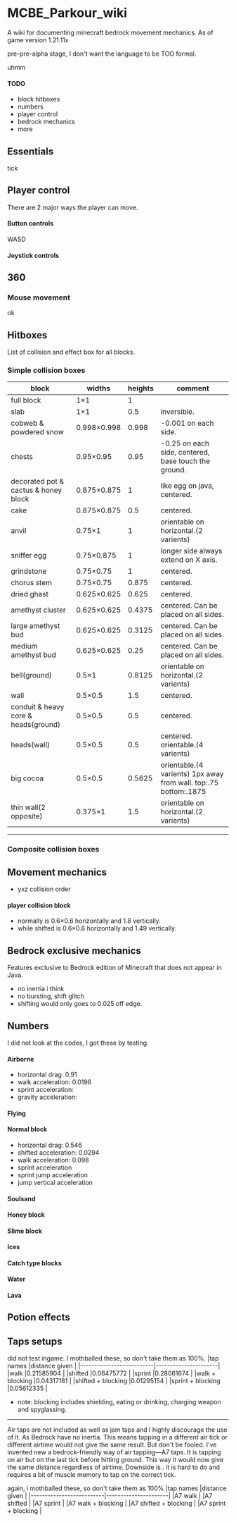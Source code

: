 # MCBE_Parkour_wiki
A wiki for documenting minecraft bedrock movement mechanics. As of game version 1.21.11x

pre-pre-alpha stage, I don't want the language to be TOO formal.

uhmm

#### TODO
+ block hitboxes
+ numbers
+ player control
+ bedrock mechanics
+ more

## Essentials
tick

## Player control
There are 2 major ways the player can move.
#### Button controls
WASD
#### Joystick controls
360
-----
### Mouse movement
ok

## Hitboxes
List of collision and effect box for all blocks.
### Simple collision boxes
|block                                  |widths              |heights    |comment                                                           |
|---------------------------------------|--------------------|-----------|------------------------------------------------------------------|
|full block                             |1×1                 |1          |                                                                  |
|slab                                   |1×1                 |0.5        |inversible.                                                       |
|cobweb & powdered snow                 |0.998×0.998         |0.998      |-0.001 on each side.                                              |
|chests                                 |0.95×0.95           |0.95       |-0.25 on each side, centered, base touch the ground.              |
|decorated pot & cactus & honey block   |0.875×0.875         |1          |like egg on java, centered.                                       |
|cake                                   |0.875×0.875         |0.5        |centered.                                                         |
|anvil                                  |0.75×1              |1          |orientable on horizontal.(2 varients)                             |
|sniffer egg                            |0.75×0.875          |1          |longer side always extend on X axis.                              |
|grindstone                             |0.75×0.75           |1          |centered.                                                         |
|chorus stem                            |0.75×0.75           |0.875      |centered.                                                         |
|dried ghast                            |0.625×0.625         |0.625      |centered.                                                         |
|amethyst cluster                       |0.625×0.625         |0.4375     |centered. Can be placed on all sides.                             |
|large amethyst bud                     |0.625×0.625         |0.3125     |centered. Can be placed on all sides.                             |
|medium amethyst bud                    |0.625×0.625         |0.25       |centered. Can be placed on all sides.                             |
|bell(ground)                           |0.5×1               |0.8125     |orientable on horizontal.(2 varients)                             |
|wall                                   |0.5×0.5             |1.5        |centered.                                                         |
|conduit & heavy core & heads(ground)   |0.5×0.5             |0.5        |centered.                                                         |
|heads(wall)                            |0.5×0.5             |0.5        |centered. orientable.(4 varients)                                 |
|big cocoa                              |0.5×0.5             |0.5625     |orientable.(4 varients) 1px away from wall. top:.75 bottom:.1875  |
|thin wall(2 opposite)                  |0.375×1             |1.5        |orientable on horizontal.(2 varients)

-----
### Composite collision boxes

## Movement mechanics
+ yxz collision order
#### player collision block
+ normally is 0.6×0.6 horizontally and 1.8 vertically.
+ while shifted is 0.6×0.6 horizontally and 1.49 vertically.

## Bedrock exclusive mechanics
Features exclusive to Bedrock edition of Minecraft that does not appear in Java.
+ no inertia i think
+ no bursting, shift glitch
+ shifting would only goes to 0.025 off edge.

## Numbers
I did not look at the codes, I got these by testing.
#### Airborne
+ horizontal drag: 0.91
+ walk acceleration: 0.0196
+ sprint acceleration:
+ gravity acceleration:
#### Flying
#### Normal block
+ horizontal drag: 0.546
+ shifted acceleration: 0.0294
+ walk acceleration: 0.098
+ sprint acceleration
+ sprint jump acceleration
+ jump vertical acceleration
#### Soulsand
#### Honey block
#### Slime block
#### Ices
#### Catch type blocks
#### Water
#### Lava

## Potion effects

## Taps setups
did not test ingame. I mothballed these, so don't take them as 100%.
|tap names                 |distance given        |
|--------------------------|----------------------|
|walk                      |0.21585904            |
|shifted                   |0.06475772            |
|sprint                    |0.28061674            |
|walk + blocking           |0.04317181            |
|shifted + blocking        |0.01295154            |
|sprint + blocking         |0.05612335            |

+ note: blocking includes shielding, eating or drinking, charging weapon and spyglassing.
-----
Air taps are not included as well as jam taps and I highly discourage the use of it. As Bedrock have no inertia. This means tapping in a different air tick or different airtime would not give the same result.
But don't be fooled. I've invented new a bedrock-friendly way of air tapping—A7 taps. It is tapping on air but on the last tick before hitting ground. This way it would now give the same distance regardless of airtime. Downside is.. it is hard to do and requires a bit of muscle memory to tap on the correct tick.

again, i mothballed these, so don't take them as 100%
|tap names                 |distance given        |
|--------------------------|----------------------|
|A7 walk                   |
|A7 shifted                |
|A7 sprint                 |
|A7 walk + blocking        |
|A7 shifted + blocking     |
|A7 sprint + blocking      |




